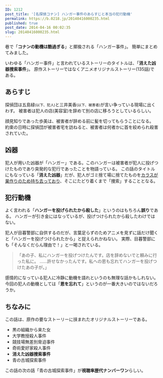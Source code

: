 ```yaml
---
ID: 1212
post_title: '[名探偵コナン] ハンガー事件のあらすじと本当の犯行動機'
permalink: https://b.0218.jp/20140416000235.html
published: true
post_date: 2014-04-16 00:02:35
slug: 20140416000235.html
---
```

巷で「<strong>コナンの動機は酷過ぎる</strong>」と揶揄される「ハンガー事件」。
簡単にまとめてみました。
<!--more-->
いわゆる「ハンガー事件」と言われているストーリーのタイトルは、「<strong>消えた凶器捜索事件</strong>」。
原作ストーリーではなくアニメオリジナルストーリー(135話)である。

<h2>あらすじ</h2>

探偵団は五島緑<small>(以下、犯人)</small>と三井美香<small>(以下、被害者)</small>が言い争っている現場に出くわす。
被害者は犯人の店(美容室)を辞めて別の店に移ろうとしているらしい。

顔見知りであった歩美は、被害者が辞める前に髪を切ってもらうことになる。
約束の日時に探偵団が被害者宅を訪ねると、被害者は何者かに首を絞められ殺害されていた。

<h2>凶器</h2>

犯人が用いた凶器が「ハンガー」である。このハンガーは被害者が犯人に投げつけたものであり突発的な犯行であったことを物語っている。
この話のタイトルにもなっている「<b>消えた凶器</b>」だが、犯人がゴミ捨て場に捨てたものを<u>カラスが巣作りのため持ち去っており</u>、そこにたどり着くまで「捜索」することとなる。

<h2>犯行動機</h2>

よく言われる「<b>ハンガーを投げられたから殺した</b>」というのはもちろん<b>誤り</b>である。
ハンガーが引き金にはなっているが、投げつけられたから殺したわけではない。

犯人が目暮警部に自供するのだが、言葉足らずのためアニメを見ずに話だけ聞くと「ハンガーを投げつけられたから」と捉えられかねない。
実際、目暮警部にも「そんなくだらん理由で！」と一喝されている。

<blockquote>「あの子、私にハンガーを投げつけたんです。店を辞めないでと頼みに行った私に。
……許せなかったんです。私への恩も忘れてハンガーを投げつけたあの子が。」</blockquote>

感情的になっている犯人に冷静に動機を語れというのも無理な話かもしれない。今回の犯人の動機としては「<strong>恩を忘れて</strong>」というのが一番大きいのではないだろうか。

<h2>ちなみに</h2>

この話は、原作の要なストーリーに挟まれたオリジナルストーリーである。

<ul>
<li>黒の組織から来た女</li>
<li>大学教授殺人事件</li>
<li>競技場無差別脅迫事件</li>
<li>奇術愛好家殺人事件</li>
<li><strong>消えた凶器捜索事件</strong></li>
<li>青の古城探索事件</li>
</ul>

この話の次の話「青の古城探索事件」が<strong>視聴率歴代ナンバーワン</strong>らしい。